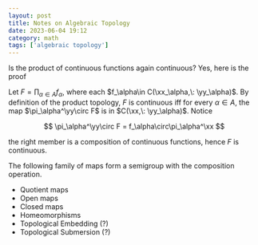 ```yaml
---
layout: post
title: Notes on Algebraic Topology
date: 2023-06-04 19:12
category: math
tags: ['algebraic topology']
---
```


Is the product of continuous functions again continuous? Yes, here is the proof

Let $F = \prod_{\alpha\in A}f_\alpha$, where each $f_\alpha\in C(\xx_\alpha,\: \yy_\alpha)$. By definition of the product topology, $F$ is continuous iff for every $\alpha\in A$, the map  $\pi_\alpha^\yy\circ F$ is in $C(\xx,\: \yy_\alpha)$. Notice 

$$
\pi_\alpha^\yy\circ F = f_\alpha\circ\pi_\alpha^\xx
$$

the right member is a composition of continuous functions, hence $F$ is continuous.



The following family of maps form a semigroup with the composition operation.

- Quotient maps
- Open maps
- Closed maps
- Homeomorphisms
- Topological Embedding (?)
- Topological Submersion (?)




